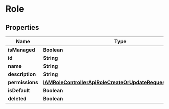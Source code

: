 

# Role


## Properties

| Name | Type | Description | Notes |
|------------ | ------------- | ------------- | -------------|
|**isManaged** | **Boolean** |  |  |
|**id** | **String** |  |  [optional] |
|**name** | **String** |  |  |
|**description** | **String** |  |  [optional] |
|**permissions** | [**IAMRoleControllerApiRoleCreateOrUpdateRequestPermissions**](IAMRoleControllerApiRoleCreateOrUpdateRequestPermissions.md) |  |  [optional] |
|**isDefault** | **Boolean** |  |  [optional] |
|**deleted** | **Boolean** |  |  |



